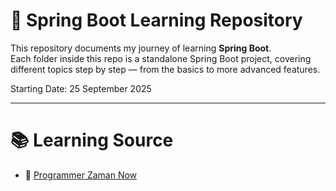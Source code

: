 # 🌱 Spring Boot Learning Repository

This repository documents my journey of learning **Spring Boot**.  
Each folder inside this repo is a standalone Spring Boot project, covering different topics step by step — from the basics to more advanced features.

Starting Date:  25 September 2025

---

# 📚 Learning Source 
- 👑 [Programmer Zaman Now](https://www.youtube.com/@ProgrammerZamanNow)

